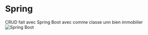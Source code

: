 # Spring
CRUD fait avec Spring Boot avec comme classe unn bien immobilier
![Spring Boot](https://user-images.githubusercontent.com/66519086/196999497-060489a8-af21-44b3-aa62-c5d9d96de7b0.png)
